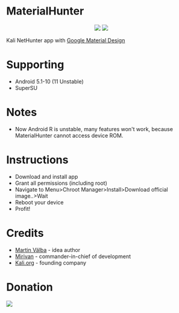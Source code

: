 <h1>MaterialHunter</h1>
<p align="center">
  <a href="https://t.me/kali_nh"><img src="https://img.shields.io/badge/Telegram-Group-blue.svg"></a>
  <img src="https://img.shields.io/github/repo-size/mirivan/material_hunter">
</p>

Kali NetHunter app with [Google Material Design](https://material.io/design)

# Supporting
- Android 5.1-10 (11 Unstable)
- SuperSU

# Notes
- Now Android R is unstable, many features won't work, because MaterialHunter cannot access device ROM.

# Instructions
- Download and install app
- Grant all permissions (including root)
- Navigate to Menu>Chroot Manager>Install>Download official image..>Wait
- Reboot your device
- Profit!

# Credits
- [Martin Välba](https://t.me/hilledkinged) - idea author
- [Mirivan](https://t.me/cxfuck) - commander-in-chief of development
- [Kali.org](https://kali.org) - founding company

# Donation
<a href="https://qiwi.com/n/mirivan" target="_blank"><img src="https://img.shields.io/badge/QIWI%20Wallet-Mirivan-orange?style=for-the-badge&logo=qiwi" /></a>
